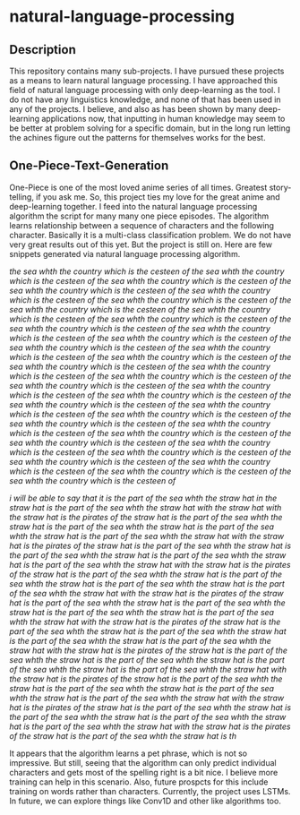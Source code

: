 # natural-language-processing

## Description

This repository contains many sub-projects. I have pursued these projects as a means to learn natural language processing. I have 
approached this field of natural language processing with only deep-learning as the tool. I do not have any linguistics knowledge, and
none of that has been used in any of the projects. I believe, and also as has been shown by many deep-learning applications now, that 
inputting in human knowledge may seem to be better at problem solving for a specific domain, but in the long run letting the achines 
figure out the patterns for themselves works for the best.

## One-Piece-Text-Generation

One-Piece is one of the most loved anime series of all times. Greatest story-telling, if you ask me. So, this project ties my love for the great anime and deep-learning together. I feed into the natural language processing algorithm the script for many many one piece episodes. The algorithm learns relationship between a sequence of characters and the following character. Basically it is a multi-class classification problem. We do not have very great results out of this yet. But the project is still on. Here are few snippets generated via natural language processing algorithm.

*the sea whth the country which is the cesteen of the sea whth the country which is the cesteen of the sea whth the country which is the cesteen of the sea whth the country which is the cesteen of the sea whth the country which is the cesteen of the sea whth the country which is the cesteen of the sea whth the country which is the cesteen of the sea whth the country which is the cesteen of the sea whth the country which is the cesteen of the sea whth the country which is the cesteen of the sea whth the country which is the cesteen of the sea whth the country which is the cesteen of the sea whth the country which is the cesteen of the sea whth the country which is the cesteen of the sea whth the country which is the cesteen of the sea whth the country which is the cesteen of the sea whth the country which is the cesteen of the sea whth the country which is the cesteen of the sea whth the country which is the cesteen of the sea whth the country which is the cesteen of the sea whth the country which is the cesteen of the sea whth the country which is the cesteen of the sea whth the country which is the cesteen of the sea whth the country which is the cesteen of the sea whth the country which is the cesteen of the sea whth the country which is the cesteen of the sea whth the country which is the cesteen of the sea whth the country which is the cesteen of the sea whth the country which is the cesteen of the sea whth the country which is the cesteen of the sea whth the country which is the cesteen of the sea whth the country which is the cesteen of the sea whth the country which is the cesteen of the sea whth the country which is the cesteen of*

*i will be able to say that it is the part of the sea whth the straw hat in the straw hat is the part of the sea whth the straw hat with the straw hat with the straw hat is the pirates of the straw hat is the part of the sea whth the straw hat is the part of the sea whth the straw hat is the part of the sea whth the straw hat is the part of the sea whth the straw hat with the straw hat is the pirates of the straw hat is the part of the sea whth the straw hat is the part of the sea whth the straw hat is the part of the sea whth the straw hat is the part of the sea whth the straw hat with the straw hat is the pirates of the straw hat is the part of the sea whth the straw hat is the part of the sea whth the straw hat is the part of the sea whth the straw hat is the part of the sea whth the straw hat with the straw hat is the pirates of the straw hat is the part of the sea whth the straw hat is the part of the sea whth the straw hat is the part of the sea whth the straw hat is the part of the sea whth the straw hat with the straw hat is the pirates of the straw hat is the part of the sea whth the straw hat is the part of the sea whth the straw hat is the part of the sea whth the straw hat is the part of the sea whth the straw hat with the straw hat is the pirates of the straw hat is the part of the sea whth the straw hat is the part of the sea whth the straw hat is the part of the sea whth the straw hat is the part of the sea whth the straw hat with the straw hat is the pirates of the straw hat is the part of the sea whth the straw hat is the part of the sea whth the straw hat is the part of the sea whth the straw hat is the part of the sea whth the straw hat with the straw hat is the pirates of the straw hat is the part of the sea whth the straw hat is the part of the sea whth the straw hat is the part of the sea whth the straw hat is the part of the sea whth the straw hat with the straw hat is the pirates of the straw hat is the part of the sea whth the straw hat is th*

It appears that the algorithm learns a pet phrase, which is not so impressive. But still, seeing that the algorithm can only predict individual characters and gets most of the spelling right is a bit nice. I believe more training can help in this scenario. Also, future prospcts for this include training on words rather than characters. Currently, the project uses LSTMs. In future, we can explore things like Conv1D and other like algorithms too.


